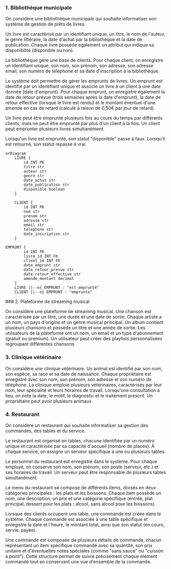 ### 1. Bibliothèque municipale

On considère une bibliothèque municipale qui souhaite informatiser son système de gestion de prêts de livres.

Un livre est caractérisé par un identifiant unique, un titre, le nom de l'auteur, le genre littéraire, la date d'achat par la bibliothèque et la date de publication. Chaque livre possède également un attribut qui indique sa disponibilité (disponible ou non).

La bibliothèque gère une base de clients. Pour chaque client, on enregistre un identifiant unique, son nom, son prénom, son adresse, son adresse email, son numéro de téléphone et sa date d'inscription à la bibliothèque.

Le système doit permettre de gérer les emprunts de livres. Un emprunt est identifié par un identifiant unique et associe un livre à un client à une date donnée (date d'emprunt). Pour chaque emprunt, on enregistre également la date de retour prévue (trois semaines après la date d'emprunt), la date de retour effective (lorsque le livre est rendu) et le montant éventuel d'une amende en cas de retard (calculé à raison de 0,50€ par jour de retard).

Un livre peut être emprunté plusieurs fois au cours du temps par différents clients, mais ne peut être emprunté par plus d'un client à la fois. Un client peut emprunter plusieurs livres simultanément.

Lorsqu'un livre est emprunté, son statut "disponible" passe à faux. Lorsqu'il est retourné, son statut repasse à vrai.

```mermaid
erDiagram
    LIVRE {
        id INT PK
        titre str
        auteur str
        genre str
        date_achat str
        date_publication str
        disponible boolean
    }

    CLIENT {
        id INT PK
        nom str
        prenom str
        adresse str
        email str
        telephone str
        date_inscription str
    }

EMPRUNT {
        id INT PK
        livre_id INT FK
        client_id INT FK
        date_emprunt str
        date_retour_prevue str
        date_retour_effective str
        amende_montant decimal
    }
    LIVRE ||--o{ EMPRUNT : "est emprunté"
    CLIENT ||--o{ EMPRUNT : "emprunte"
```



### 2. Plateforme de streaming musical

On considère une plateforme de streaming musical. Une chanson est caractérisée par un titre, une durée et une date de sortie. Chaque artiste a un nom, un pays d'origine et un genre musical principal. Un album contient plusieurs chansons et possède un titre et une année de sortie. Les utilisateurs de la plateforme ont un nom, un email et un type d'abonnement (gratuit ou premium). Un utilisateur peut créer des playlists personnalisées regroupant différentes chansons.

### 3. Clinique vétérinaire

On considère une clinique vétérinaire. Un animal est identifié par son nom, son espèce, sa race et sa date de naissance. Chaque propriétaire est enregistré avec son nom, son prénom, son adresse et son numéro de téléphone. La clinique emploie plusieurs vétérinaires, caractérisés par leur nom, leur spécialité et leurs horaires de travail. Lorsqu'une consultation a lieu, on note la date, le motif, le diagnostic et le traitement prescrit. Un propriétaire peut avoir plusieurs animaux.

### 4. Restaurant

On considère un restaurant qui souhaite informatiser sa gestion des commandes, des tables et du service.

Le restaurant est organisé en tables, chacune identifiée par un numéro unique et caractérisée par sa capacité d'accueil (nombre de places). À chaque service, on assigne un serveur spécifique à une ou plusieurs tables.

Le personnel du restaurant est enregistré dans le système. Pour chaque employé, on conserve son nom, son prénom, son poste (serveur, etc.) et ses horaires de travail. Un serveur peut être responsable de plusieurs tables simultanément.

Le menu du restaurant se compose de différents items, divisés en deux catégories principales : les plats et les boissons. Chaque item possède un nom, une description, un prix et une catégorie spécifique (entrée, plat principal, dessert pour les plats ; alcool, sans alcool pour les boissons).

Lorsque des clients occupent une table, une commande est créée dans le système. Chaque commande est associée à une table spécifique et enregistre la date et l'heure, le montant total, ainsi que son statut (en cours, servie, payée).

Une commande est composée de plusieurs détails de commande, chacun représentant un item spécifique commandé avec sa quantité, son prix unitaire et d'éventuelles notes spéciales (comme "sans sauce" ou "cuisson à point"). Cette structure permet de suivre précisément chaque élément commandé tout en conservant une vue d'ensemble de la commande.